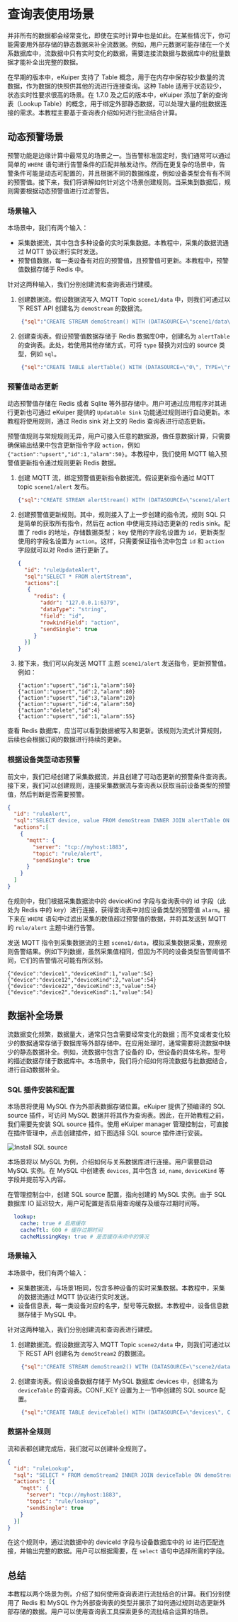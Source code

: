 # 查询表使用场景

并非所有的数据都会经常变化，即使在实时计算中也是如此。在某些情况下，你可能需要用外部存储的静态数据来补全流数据。例如，用户元数据可能存储在一个关系数据库中，流数据中只有实时变化的数据，需要连接流数据与数据库中的批量数据才能补全出完整的数据。

在早期的版本中，eKuiper 支持了 Table 概念，用于在内存中保存较少数量的流数据，作为数据的快照供其他的流进行连接查询。这种 Table 适用于状态较少，状态实时性要求很高的场景。在 1.7.0 及之后的版本中，eKuiper 添加了新的查询表（Lookup Table）的概念，用于绑定外部静态数据，可以处理大量的批数据连接的需求。本教程主要基于查询表介绍如何进行批流结合计算。

## 动态预警场景

预警功能是边缘计算中最常见的场景之一。当告警标准固定时，我们通常可以通过简单的 `WHERE` 语句进行告警条件的匹配并触发动作。然而在更复杂的场景中，告警条件可能是动态可配置的，并且根据不同的数据维度，例如设备类型会有有不同的预警值。接下来，我们将讲解如何针对这个场景创建规则。当采集到数据后，规则需要根据动态预警值进行过滤警告。

### 场景输入

本场景中，我们有两个输入：

- 采集数据流，其中包含多种设备的实时采集数据。本教程中，采集的数据流通过 MQTT 协议进行实时发送。
- 预警值数据，每一类设备有对应的预警值，且预警值可更新。本教程中，预警值数据存储于 Redis 中。

针对这两种输入，我们分别创建流和查询表进行建模。

1. 创建数据流。假设数据流写入 MQTT Topic `scene1/data` 中，则我们可通过以下 REST API 创建名为 `demoStream` 的数据流。

   ```json
    {"sql":"CREATE STREAM demoStream() WITH (DATASOURCE=\"scene1/data\", FORMAT=\"json\", TYPE=\"mqtt\")"}
    ```

2. 创建查询表。假设预警值数据存储于 Redis 数据库0中，创建名为 `alertTable` 的查询表。此处，若使用其他存储方式，可将 `type` 替换为对应的 source 类型，例如 `sql`。

   ```json
    {"sql":"CREATE TABLE alertTable() WITH (DATASOURCE=\"0\", TYPE=\"redis\", KIND=\"lookup\")"}
    ```

### 预警值动态更新

动态预警值存储在 Redis 或者 Sqlite 等外部存储中。用户可通过应用程序对其进行更新也可通过 eKuiper 提供的 `Updatable Sink` 功能通过规则进行自动更新。本教程将使用规则，通过 Redis sink 对上文的 Redis 查询表进行动态更新。

预警值规则与常规规则无异，用户可接入任意的数据源，做任意数据计算，只需要确保输出结果中包含更新指令字段 `action`，例如 `{"action":"upsert","id":1,"alarm":50}`。本教程中，我们使用 MQTT 输入预警值更新指令通过规则更新 Redis 数据。

1. 创建 MQTT 流，绑定预警值更新指令数据流。假设更新指令通过 MQTT topic `scene1/alert` 发布。

   ```json
   {"sql":"CREATE STREAM alertStream() WITH (DATASOURCE=\"scene1/alert\", FORMAT=\"json\", TYPE=\"mqtt\")"}
   ```

2. 创建预警值更新规则。其中，规则接入了上一步创建的指令流，规则 SQL 只是简单的获取所有指令，然后在 action 中使用支持动态更新的 redis sink。配置了 redis 的地址，存储数据类型； key 使用的字段名设置为 `id`，更新类型使用的字段名设置为 `action`。这样，只需要保证指令流中包含 `id` 和 `action` 字段就可以对 Redis 进行更新了。

   ```json
   {
     "id": "ruleUpdateAlert",
     "sql":"SELECT * FROM alertStream",
     "actions":[
      {
        "redis": {
          "addr": "127.0.0.1:6379",
          "dataType": "string",
          "field": "id",
          "rowkindField": "action",
          "sendSingle": true
        }
     }]
   }
   ```

3. 接下来，我们可以向发送 MQTT 主题 `scene1/alert` 发送指令，更新预警值。例如：

   ```text
   {"action":"upsert","id":1,"alarm":50}
   {"action":"upsert","id":2,"alarm":80}
   {"action":"upsert","id":3,"alarm":20}
   {"action":"upsert","id":4,"alarm":50}
   {"action":"delete","id":4}
   {"action":"upsert","id":1,"alarm":55}
   ```

查看 Redis 数据库，应当可以看到数据被写入和更新。该规则为流式计算规则，后续也会根据订阅的数据进行持续的更新。

### 根据设备类型动态预警

前文中，我们已经创建了采集数据流，并且创建了可动态更新的预警条件查询表。接下来，我们可以创建规则，连接采集数据流与查询表以获取当前设备类型的预警值，然后判断是否需要预警。

```json
{
  "id": "ruleAlert",
  "sql":"SELECT device, value FROM demoStream INNER JOIN alertTable ON demoStream.deviceKind = alertTable.id WHERE demoStream.value > alertTable.alarm",
  "actions":[
    {
      "mqtt": {
        "server": "tcp://myhost:1883",
        "topic": "rule/alert",
        "sendSingle": true
      }
    }
  ]
}
```

在规则中，我们根据采集数据流中的 deviceKind 字段与查询表中的 id 字段（此处为 Redis 中的 key）进行连接，获得查询表中对应设备类型的预警值 `alarm`。接下来在 `WHERE` 语句中过滤出采集的数值超过预警值的数据，并将其发送到 MQTT 的 `rule/alert` 主题中进行告警。

发送 MQTT 指令到采集数据流的主题 `scene1/data`，模拟采集数据采集，观察规则告警结果。例如下列数据，虽然采集值相同，但因为不同的设备类型告警阈值不同，它们的告警情况可能有所区别。

```text
{"device":"device1","deviceKind":1,"value":54}
{"device":"device12","deviceKind":2,"value":54}
{"device":"device22","deviceKind":3,"value":54}
{"device":"device2","deviceKind":1,"value":54}
```

## 数据补全场景

流数据变化频繁，数据量大，通常只包含需要经常变化的数据；而不变或者变化较少的数据通常存储于数据库等外部存储中。在应用处理时，通常需要将流数据中缺少的静态数据补全。例如，流数据中包含了设备的 ID，但设备的具体名称，型号的描述数据存储于数据库中。本场景中，我们将介绍如何将流数据与批数据结合，进行自动数据补全。

### SQL 插件安装和配置

本场景将使用 MySQL 作为外部表数据存储位置。eKuiper 提供了预编译的 SQL source 插件，可访问 MySQL 数据并将其作为查询表。因此，在开始教程之前，我们需要先安装 SQL source 插件。使用 eKuiper manager 管理控制台，可直接在插件管理中，点击创建插件，如下图选择 SQL source 插件进行安装。

![Install SQL source](./install_sql_source.png)

本场景将以 MySQL 为例，介绍如何与关系数据库进行连接。用户需要启动 MySQL 实例。在 MySQL 中创建表 `devices`, 其中包含 `id`, `name`, `deviceKind` 等字段并提前写入内容。

在管理控制台中，创建 SQL source 配置，指向创建的 MySQL 实例。由于 SQL 数据库 IO 延迟较大，用户可配置是否启用查询缓存及缓存过期时间等。

```yaml
  lookup:
    cache: true # 启用缓存
    cacheTtl: 600 # 缓存过期时间
    cacheMissingKey: true # 是否缓存未命中的情况
```

### 场景输入

本场景中，我们有两个输入：

- 采集数据流，与场景1相同，包含多种设备的实时采集数据。本教程中，采集的数据流通过 MQTT 协议进行实时发送。
- 设备信息表，每一类设备对应的名字，型号等元数据。本教程中，设备信息数据存储于 MySQL 中。

针对这两种输入，我们分别创建流和查询表进行建模。

1. 创建数据流。假设数据流写入 MQTT Topic `scene2/data` 中，则我们可通过以下 REST API 创建名为 `demoStream2` 的数据流。

   ```json
    {"sql":"CREATE STREAM demoStream2() WITH (DATASOURCE=\"scene2/data\", FORMAT=\"json\", TYPE=\"mqtt\")"}
    ```

2. 创建查询表。假设设备数据存储于 MySQL 数据库 devices 中，创建名为 `deviceTable` 的查询表。CONF_KEY 设置为上一节中创建的 SQL source 配置。

   ```json
    {"sql":"CREATE TABLE deviceTable() WITH (DATASOURCE=\"devices\", CONF_KEY=\"mysql\",TYPE=\"sql\", KIND=\"lookup\")"}
    ```

### 数据补全规则

流和表都创建完成后，我们就可以创建补全规则了。

```json
{
  "id": "ruleLookup",
  "sql": "SELECT * FROM demoStream2 INNER JOIN deviceTable ON demoStream.deviceId = deviceTable.id",
  "actions": [{
    "mqtt": {
      "server": "tcp://myhost:1883",
      "topic": "rule/lookup",
      "sendSingle": true
    }
  }]
}
```

在这个规则中，通过流数据中的 deviceId 字段与设备数据库中的 id 进行匹配连接，并输出完整的数据。用户可以根据需要，在 `select` 语句中选择所需的字段。

## 总结

本教程以两个场景为例，介绍了如何使用查询表进行流批结合的计算。我们分别使用了 Redis 和 MySQL 作为外部查询表的类型并展示了如何通过规则动态更新外部存储的数据。用户可以使用查询表工具探索更多的流批结合运算的场景。
